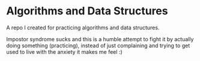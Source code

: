 # Algorithms and Data Structures
A repo I created for practicing algorithms and data structures.

Impostor syndrome sucks and this is a humble attempt to fight it by actually doing something (practicing), instead of just complaining and trying to get used to live with the anxiety it makes me feel :)

